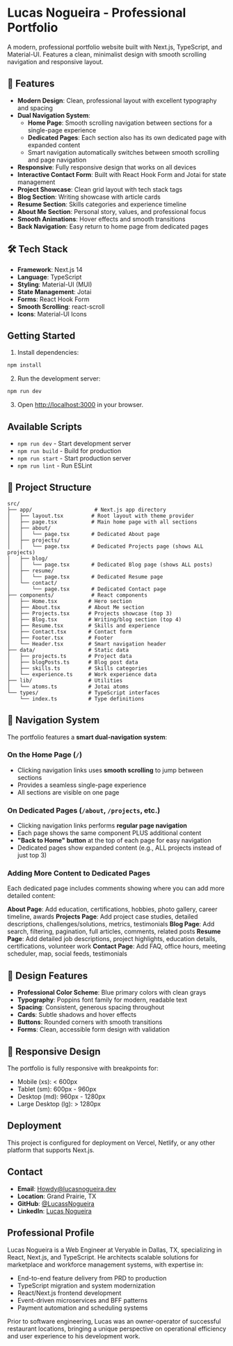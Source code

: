 # Lucas Nogueira - Professional Portfolio

A modern, professional portfolio website built with Next.js, TypeScript, and Material-UI. Features a clean, minimalist design with smooth scrolling navigation and responsive layout.

## 🚀 Features

- **Modern Design**: Clean, professional layout with excellent typography and spacing
- **Dual Navigation System**: 
  - **Home Page**: Smooth scrolling navigation between sections for a single-page experience
  - **Dedicated Pages**: Each section also has its own dedicated page with expanded content
  - Smart navigation automatically switches between smooth scrolling and page navigation
- **Responsive**: Fully responsive design that works on all devices
- **Interactive Contact Form**: Built with React Hook Form and Jotai for state management
- **Project Showcase**: Clean grid layout with tech stack tags
- **Blog Section**: Writing showcase with article cards
- **Resume Section**: Skills categories and experience timeline
- **About Me Section**: Personal story, values, and professional focus
- **Smooth Animations**: Hover effects and smooth transitions
- **Back Navigation**: Easy return to home page from dedicated pages

## 🛠️ Tech Stack

- **Framework**: Next.js 14
- **Language**: TypeScript
- **Styling**: Material-UI (MUI)
- **State Management**: Jotai
- **Forms**: React Hook Form
- **Smooth Scrolling**: react-scroll
- **Icons**: Material-UI Icons

## Getting Started

1. Install dependencies:
```bash
npm install
```

2. Run the development server:
```bash
npm run dev
```

3. Open [http://localhost:3000](http://localhost:3000) in your browser.

## Available Scripts

- `npm run dev` - Start development server
- `npm run build` - Build for production
- `npm run start` - Start production server
- `npm run lint` - Run ESLint

## 📁 Project Structure

```
src/
├── app/                    # Next.js app directory
│   ├── layout.tsx         # Root layout with theme provider
│   ├── page.tsx           # Main home page with all sections
│   ├── about/
│   │   └── page.tsx       # Dedicated About page
│   ├── projects/
│   │   └── page.tsx       # Dedicated Projects page (shows ALL projects)
│   ├── blog/
│   │   └── page.tsx       # Dedicated Blog page (shows ALL posts)
│   ├── resume/
│   │   └── page.tsx       # Dedicated Resume page
│   └── contact/
│       └── page.tsx       # Dedicated Contact page
├── components/            # React components
│   ├── Home.tsx          # Hero section
│   ├── About.tsx         # About Me section
│   ├── Projects.tsx      # Projects showcase (top 3)
│   ├── Blog.tsx          # Writing/blog section (top 4)
│   ├── Resume.tsx        # Skills and experience
│   ├── Contact.tsx       # Contact form
│   ├── Footer.tsx        # Footer
│   └── Header.tsx        # Smart navigation header
├── data/                 # Static data
│   ├── projects.ts       # Project data
│   ├── blogPosts.ts      # Blog post data
│   ├── skills.ts         # Skills categories
│   └── experience.ts     # Work experience data
├── lib/                  # Utilities
│   └── atoms.ts          # Jotai atoms
└── types/                # TypeScript interfaces
    └── index.ts          # Type definitions
```

## 🧭 Navigation System

The portfolio features a **smart dual-navigation system**:

### On the Home Page (`/`)
- Clicking navigation links uses **smooth scrolling** to jump between sections
- Provides a seamless single-page experience
- All sections are visible on one page

### On Dedicated Pages (`/about`, `/projects`, etc.)
- Clicking navigation links performs **regular page navigation**
- Each page shows the same component PLUS additional content
- **"Back to Home" button** at the top of each page for easy navigation
- Dedicated pages show expanded content (e.g., ALL projects instead of just top 3)

### Adding More Content to Dedicated Pages

Each dedicated page includes comments showing where you can add more detailed content:

**About Page**: Add education, certifications, hobbies, photo gallery, career timeline, awards
**Projects Page**: Add project case studies, detailed descriptions, challenges/solutions, metrics, testimonials
**Blog Page**: Add search, filtering, pagination, full articles, comments, related posts
**Resume Page**: Add detailed job descriptions, project highlights, education details, certifications, volunteer work
**Contact Page**: Add FAQ, office hours, meeting scheduler, map, social feeds, testimonials

## 🎨 Design Features

- **Professional Color Scheme**: Blue primary colors with clean grays
- **Typography**: Poppins font family for modern, readable text
- **Spacing**: Consistent, generous spacing throughout
- **Cards**: Subtle shadows and hover effects
- **Buttons**: Rounded corners with smooth transitions
- **Forms**: Clean, accessible form design with validation

## 📱 Responsive Design

The portfolio is fully responsive with breakpoints for:
- Mobile (xs): < 600px
- Tablet (sm): 600px - 960px
- Desktop (md): 960px - 1280px
- Large Desktop (lg): > 1280px

## Deployment

This project is configured for deployment on Vercel, Netlify, or any other platform that supports Next.js.

## Contact

- **Email**: Howdy@lucasnogueira.dev
- **Location**: Grand Prairie, TX
- **GitHub**: [@LucassNogueira](https://github.com/LucassNogueira)
- **LinkedIn**: [Lucas Nogueira](https://www.linkedin.com/in/lucas-nogueira-34aa41228/)

## Professional Profile

Lucas Nogueira is a Web Engineer at Veryable in Dallas, TX, specializing in React, Next.js, and TypeScript. He architects scalable solutions for marketplace and workforce management systems, with expertise in:

- End-to-end feature delivery from PRD to production
- TypeScript migration and system modernization
- React/Next.js frontend development
- Event-driven microservices and BFF patterns
- Payment automation and scheduling systems

Prior to software engineering, Lucas was an owner-operator of successful restaurant locations, bringing a unique perspective on operational efficiency and user experience to his development work.
